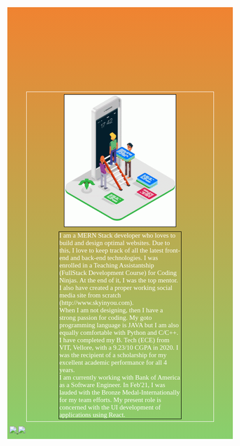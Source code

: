 <style>
    @import url('https://fonts.googleapis.com/css2?family=EB+Garamond&display=swap');
    @import url('https://fonts.googleapis.com/css2?family=Newsreader&display=swap');

   

    .body
    {
        background: linear-gradient(to bottom,#F08331,#88D06D);
        height:inherit;
        min-height:500px;
        width:100%;
        padding:10px 5px 10px;
        color:snow;
    }


    @keyframes fadeInDown {
        from {
            opacity:0;
            transform: translatey(-10px);
        }
        to {
            opacity:1;
            transform: translatey(0);
        }
    }

    .header
    {
        text-align:center;
        display:block;
        /* margin-bottom:15px; */
        font-family: 'EB Garamond', serif;  
        animation-name:fadeInDown;
        animation-duration:1s;
        animation-delay:0.8s;
        animation-fill-mode:both;
       
    }

  




    .header a
    {
        color:darkslategrey;
        background:lightgreen;
        border:1.8px solid slategrey;
        padding:4px;
        border-radius:13px 0px 13px 0px;
        font-size:19px;
        transition:all ease-in 0.6s;
    }
    .header a:hover
    {
        text-decoration:none;
        color:black;
        border-color:darkslategrey;
    }

    .intro
    {
        display:flex;
        justify-content:center;
        min-height:300px;
        border:1px solid;
        margin:0px auto 10px;
        flex-wrap:wrap;
        width:85%;
        box-sizing:border-box;
    }

    .intro > div
    {
        display:flex;
        justify-content:center;
        align-items:center;
        border: 1.5px solid black;
        margin:5px;
    }

    @keyframes rotateInDownRight {
        0% {
        -webkit-transform-origin: right bottom;
        transform-origin: right bottom;
        -webkit-transform: rotate3d(0, 0, 1, 45deg);
        transform: rotate3d(0, 0, 1, 45deg);
        opacity: 0;
        }
        100% {
        -webkit-transform-origin: right bottom;
        transform-origin: right bottom;
        -webkit-transform: none;
        transform: none;
        opacity: 1;
        }
    } 

    .intro .content
    {
        width:65%;
        min-width:250px;
        font-family: 'Newsreader', serif;
        font-size:15px;
        color:white;
        /* animation-name:rotateInDownRight;
        animation-duration:2s;
        animation-delay:8s;
        animation-fill-mode:both; */
        
    }

    @keyframes rotateInDownLeft {
        0% {
       
        transform: rotate3d(0, 0, 1, -45deg);
        opacity: 0;
        }
        100% {
       
        transform: none;
        opacity: 1;
        }
    } 

    .intro .img-container
    {
        min-width:250px;
        min-height:100%;
        display:flex;
        justify-content:center;
        align-items:center;
        /* animation-name:rotateInDownLeft;
        animation-duration:2s;
        animation-delay:8s;
        animation-fill-mode:both; */
    }

    @media screen and (max-width:900px)
    {
        .intro .content
        {
            width:85%;
        }
    }
    .intro .img-container img
    {
        min-width:inherit;
        height:300px;
    }

    .horizontal
    {
        list-style: none;
        padding-left: 0px;
        margin: 0px;
    }

    .horizontal li
    {
        display: inline-block;
        margin:0px 8px 8px 0px;
    }



    .horizontal li a
    {
        cursor: pointer;
        color:#fd7777;
        text-decoration: none;
    }

    .center
    {
        text-align: center;
    }

    .social .social-icons{
        width: 55%;
        margin: auto;
      
    }

    .social .social-icons li{
        margin: 5px;
        animation-duration:2s;
        animation-delay:1.6s;
        animation-fill-mode:both;
    }

    @keyframes bounceInLeft {
        0%, 60%, 75%, 90%, 100% {
        -webkit-transition-timing-function: cubic-bezier(0.215, 0.610, 0.355, 1.000);
        transition-timing-function: cubic-bezier(0.215, 0.610, 0.355, 1.000);
        }
        0% {
        opacity: 0;
        -webkit-transform: translate3d(-3000px, 0, 0);
        transform: translate3d(-3000px, 0, 0);
        }
        60% {
        opacity: 1;
        -webkit-transform: translate3d(25px, 0, 0);
        transform: translate3d(25px, 0, 0);
        }
        75% {
        -webkit-transform: translate3d(-10px, 0, 0);
        transform: translate3d(-10px, 0, 0);
        }
        90% {
        -webkit-transform: translate3d(5px, 0, 0);
        transform: translate3d(5px, 0, 0);
        }
        100% {
        -webkit-transform: none;
        transform: none;
        }
  } 

    
    @keyframes bounceInRight {
        0%, 60%, 75%, 90%, 100% {
        transition-timing-function: cubic-bezier(0.215, 0.610, 0.355, 1.000);
        }
        0% {
        opacity: 0;
        transform: translate3d(3000px, 0, 0);
        }
        60% {
        opacity: 1;
        transform: translate3d(-25px, 0, 0);
        }
        75% {
        transform: translate3d(10px, 0, 0);
        }
        90% {
        transform: translate3d(-5px, 0, 0);
        }
        100% {
        transform: none;
        }
    } 


    @keyframes slideInUp {
        0% {
        -webkit-transform: translateY(100%);
        transform: translateY(100%);
        visibility: hidden;
        }
        100% {
        -webkit-transform: translateY(0);
        transform: translateY(0);
        visibility:visible;
        }
    } 


    .social .social-icons li a img
    {
        border-radius: 50%;
        padding: 5px;
        height:35px;
        width:35px;
        transition: all 0.8s ease-in-out;

    }

    .social .social-icons li a img:hover
    {

        box-shadow: 0px 0px 6px 4px #8781B4;
    }

    .social-icons li:nth-child(1)
    {
        
        animation-name:bounceInLeft;
        animation-duration:2.5s;
        animation-delay:5.5s;
    }

    .social-icons li:nth-child(2)
    {
        animation-name:bounceInLeft;
        animation-duration:2.5s;
        animation-delay:3.5s;
    }

     .social-icons li:nth-child(3)
    {
         animation-name:slideInUp;
        animation-duration:2.5s;
        animation-delay:2s;
    }

     .social-icons li:nth-child(4)
    {
        animation-name:bounceInRight;
        animation-duration:2.5s;
        animation-delay:3.5s;
    }

     .social-icons li:nth-child(5)
    {
        animation-name:bounceInRight;
        animation-duration:2.5s;
        animation-delay:5.5s;
    }

</style>


<div class="body">
     <h2 class="header animate__animated  animate__fadeInDown">
            Namaste! I am Manjari Jain <span style="font-family:serif;">-</span> <a href="http://www.thehindflora.com">TheHindFlora</a>
    </h2>
    <div id="butter" class="social">
			<ul class="horizontal center social-icons">
					<li > <a href="https://www.linkedin.com/in/manjari-jain-3399b613a/" target="_blank"> 
                         <img src="https://img.icons8.com/fluent/48/000000/linkedin.png"/></a>
                    </li>
					<li> <a href="mailto:manjarijain98@gmail.com" target="_blank"> 
                         <img src="https://img.icons8.com/fluent/48/000000/gmail.png"/></a>
                    </li>
					<li> <a href="https://www.instagram.com/thehindflora/" target="-_blank"> 
                         <img src="https://img.icons8.com/fluent/48/000000/instagram-new.png"/></a>
                    </li>
					<li> <a href="https://www.quora.com/profile/Manjari-Jain-4" target="-_blank"> 
                         <img src="https://img.icons8.com/doodle/48/000000/quora.png"/></a>
                    </li>
		            <li> <a href="https://github.com/JainManjari?tab=repositories" target="-_blank"> 
                         <img src="https://img.icons8.com/material-sharp/48/000000/github.png"/></a>
                    </li>		
	        </ul>
	</div>
    <div class="intro">
        <div class="img-container">
           <img src="designer.gif">
       </div>
       <div class="content">
             I am a MERN Stack developer who loves to build and design optimal websites. Due to this, I love to keep track of all the latest front-end and back-end technologies. I was enrolled in a Teaching Assistantship (FullStack Development Course) for Coding Ninjas. At the end of it, I was the top mentor. I also have created a proper working social media site from scratch (http://www.skyinyou.com).
             <br>
             When I am not designing, then I have a strong passion for coding. My goto programming language is JAVA but I am also equally comfortable with Python and C/C++. I have completed my B. Tech (ECE) from VIT, Vellore, with a 9.23/10 CGPA in 2020. I was the recipient of a scholarship for my excellent academic performance for all 4 years. 
             <br>
             I am currently working with Bank of America as a Software Engineer. In Feb'21, I was lauded with the Bronze Medal-Internationally for my team efforts. My present role is concerned with the UI development of applications using React.
       </div>
    </div>
    <div>
        <a href="https://github.com/JainManjari">
            <img src="https://github-readme-stats.vercel.app/api/top-langs/?username=JainManjari&layout=compact&show_icons=true&theme=buefy" />
        </a>
        <a href="https://github.com/JainManjari">
            <img src="https://github-readme-stats.vercel.app/api?username=JainManjari&hide=prs&layout=compact&show_icons=true&theme=buefy" />
        </a>
    </div>
</div>
